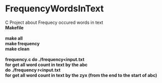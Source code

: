 # FrequencyWordsInText
C Project about Frequecy occured words in text
<br />
<b>Makefile</br>
<br />
make all
<br />
make frequency
<br />
make clean
<br />
<br />
frequency.c
do ./frequency<input.txt
<br />
for get all word count in text by the abc
<br />
do ./frequency r<input.txt
<br />
for get all word count in text by the zyx (from the end to the start of abc)
